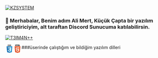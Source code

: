 [![KZSYSTEM](https://cdn.discordapp.com/attachments/795066298295910420/795071380839202827/kzsystemtextlogo.png "KZSYSTEM")](https://github.com/T3IM4N "KZSYSTEM")

### 👋 Merhabalar, Benim adım Ali Mert, Küçük Çapta bir yazılım geliştiriciyim, alt taraftan Discord Sunucuma katılabilirsin.

[![T3IM4N++](https://img.shields.io/discord/783456542078926860?color=%237289DA&label=T3IM4N&logo=discord&logoColor=white)](https://discord.com/invite/sZV8bBfME8)

###üserinde çalıştığım ve bildiğim yazılım dilleri
<a href="https://tr.wikipedia.org/wiki/CSS"><img align="left" alt="CSS" width="26px" src="https://raw.githubusercontent.com/github/explore/80688e429a7d4ef2fca1e82350fe8e3517d3494d/topics/css/css.png" /></a>
<a href ="https://tr.wikipedia.org/wiki/HTML5"><img align="left" alt="HTML5" width="26px" src="https://raw.githubusercontent.com/github/explore/80688e429a7d4ef2fca1e82350fe8e3517d3494d/topics/html/html.png" /></a>
